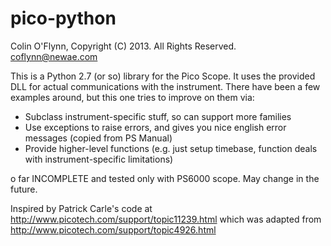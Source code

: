 pico-python
===========

Colin O'Flynn, Copyright (C) 2013. All Rights Reserved. <coflynn@newae.com>

This is a Python 2.7 (or so) library for the Pico Scope. It uses the provided DLL
for actual communications with the instrument. There have been a few examples
around, but this one tries to improve on them via:
  * Subclass instrument-specific stuff, so can support more families
  * Use exceptions to raise errors, and gives you nice english error messages (copied from PS Manual)
  * Provide higher-level functions (e.g. just setup timebase, function deals with instrument-specific limitations)

 o far INCOMPLETE and tested only with PS6000 scope. May change in the future.

Inspired by Patrick Carle's code at http://www.picotech.com/support/topic11239.html
which was adapted from http://www.picotech.com/support/topic4926.html
